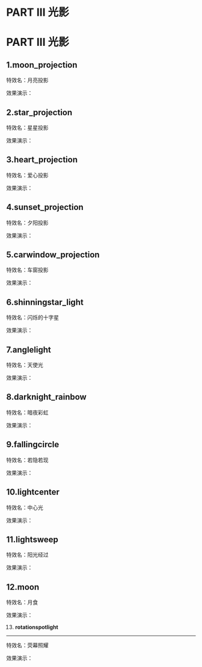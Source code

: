 PART III 光影 
================================



PART III 光影 
=============================

1.moon_projection 
-----------------------------------

特效名：月亮投影

效果演示：





2.star_projection 
-----------------------------------

特效名：星星投影

效果演示：



3.heart_projection 
------------------------------------

特效名：爱心投影

效果演示：



4.sunset_projection 
-------------------------------------

特效名：夕阳投影

效果演示：





5.carwindow_projection 
----------------------------------------

特效名：车窗投影

效果演示：





6.shinningstar_light 
--------------------------------------

特效名：闪烁的十字星

效果演示：





7.anglelight 
------------------------------

特效名：天使光

效果演示：





8.darknight_rainbow 
-------------------------------------

特效名：暗夜彩虹

效果演示：





9.fallingcircle 
---------------------------------

特效名：若隐若现

效果演示：



10.lightcenter 
--------------------------------

特效名：中心光

效果演示：





11.lightsweep 
-------------------------------

特效名：阳光经过

效果演示：



12.moon 
-------------------------

特效名：月食

效果演示：



13. **rotationspotlight** 
-------------------------------------------

特效名：荧幕照耀

效果演示：
